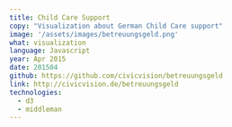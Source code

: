 ```yaml
---
title: Child Care Support
copy: "Visualization about German Child Care support"
image: '/assets/images/betreuungsgeld.png'
what: visualization
language: Javascript
year: Apr 2015
date: 201504
github: https://github.com/civicvision/betreuungsgeld
link: http://civicvision.de/betreuungsgeld
technologies:
  - d3
  - middleman
---
```


